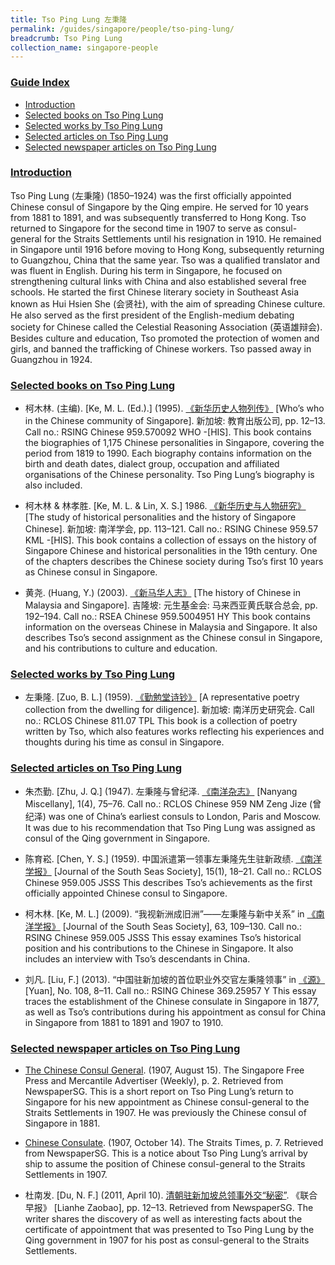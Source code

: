```yaml
---
title: Tso Ping Lung 左秉隆
permalink: /guides/singapore/people/tso-ping-lung/
breadcrumb: Tso Ping Lung
collection_name: singapore-people
---
```


### <u>Guide Index</u>

* [Introduction](#introduction)
* [Selected books on Tso Ping Lung](#selected-books-on-tso-ping-lung)
* [Selected works by Tso Ping Lung](#selected-works-by-tso-ping-lung)
* [Selected articles on Tso Ping Lung](#selected-articles-on-tso-ping-lung)
* [Selected newspaper articles on Tso Ping Lung](#selected-newspaper-articles-on-tso-ping-lung)


### <u>Introduction</u>

Tso Ping Lung (左秉隆) (1850–1924) was the first officially appointed Chinese consul of Singapore by the Qing empire. He served for 10 years from 1881 to 1891, and was subsequently transferred to Hong Kong. Tso returned to Singapore for the second time in 1907 to serve as consul-general for the Straits Settlements until his resignation in 1910. He remained in Singapore until 1916 before moving to Hong Kong, subsequently returning to Guangzhou, China that the same year. Tso was a qualified translator and was fluent in English. During his term in Singapore, he focused on strengthening cultural links with China and also established several free schools. He started the first Chinese literary society in Southeast Asia known as Hui Hsien She (会贤社), with the aim of spreading Chinese culture. He also served as the first president of the English-medium debating society for Chinese called the Celestial Reasoning Association (英语雄辩会). Besides culture and education, Tso promoted the protection of women and girls, and banned the trafficking of Chinese workers. Tso passed away in Guangzhou in 1924.

 

 

### <u>Selected books on Tso Ping Lung</u>

* 柯木林. (主编). [Ke, M. L. (Ed.).] (1995). [《新华历史人物列传》](http://eservice.nlb.gov.sg/item_holding_s.aspx?bid=84500628) [Who’s who in the Chinese community of Singapore]. 新加坡: 教育出版公司, pp. 12–13.
Call no.: RSING Chinese 959.570092 WHO -\[HIS\].
This book contains the biographies of 1,175 Chinese personalities in Singapore, covering the period from 1819 to 1990. Each biography contains information on the birth and death dates, dialect group, occupation and affiliated organisations of the Chinese personality. Tso Ping Lung’s biography is also included.


* 柯木林 & 林孝胜. [Ke, M. L. & Lin, X. S.] 1986. [《新华历史与人物研究》](http://eservice.nlb.gov.sg/item_holding_s.aspx?bid=84517903) [The study of historical personalities and the history of Singapore Chinese]. 新加坡: 南洋学会, pp. 113–121.
Call no.: RSING Chinese 959.57 KML -\[HIS\].
This book contains a collection of essays on the history of Singapore Chinese and historical personalities in the 19th century. One of the chapters describes the Chinese society during Tso’s first 10 years as Chinese consul in Singapore.


* 黄尧. (Huang, Y.) (2003). [《新马华人志》](http://eservice.nlb.gov.sg/item_holding_s.aspx?bid=12290908) [The history of Chinese in Malaysia and Singapore]. 吉隆坡: 元生基金会: 马来西亚黄氏联合总会, pp. 192–194.
Call no.: RSEA Chinese 959.5004951 HY
This book contains information on the overseas Chinese in Malaysia and Singapore. It also describes Tso’s second assignment as the Chinese consul in Singapore, and his contributions to culture and education.




### <u>Selected works by Tso Ping Lung</u>

* 左秉隆. [Zuo, B. L.] (1959). [《勤勉堂诗钞》](http://eservice.nlb.gov.sg/item_holding_s.aspx?bid=84449559) [A representative poetry collection from the dwelling for diligence]. 新加坡: 南洋历史研究会.
Call no.: RCLOS Chinese 811.07 TPL
This book is a collection of poetry written by Tso, which also features works reflecting his experiences and thoughts during his time as consul in Singapore.




### <u>Selected articles on Tso Ping Lung</u>

* 朱杰勤. [Zhu, J. Q.] (1947). 左秉隆与曾纪泽. [《南洋杂志》](http://eservice.nlb.gov.sg/item_holding_s.aspx?bid=84547137) [Nanyang Miscellany], 1(4), 75–76.
Call no.: RCLOS Chinese 959 NM
Zeng Jize (曾纪泽) was one of China’s earliest consuls to London, Paris and Moscow. It was due to his recommendation that Tso Ping Lung was assigned as consul of the Qing government in Singapore.


* 陈育崧. [Chen, Y. S.] (1959). 中国派遣第一领事左秉隆先生驻新政绩. [《南洋学报》](http://eservice.nlb.gov.sg/item_holding_s.aspx?bid=84444489) [Journal of the South Seas Society], 15(1), 18–21.
Call no.: RCLOS Chinese 959.005 JSSS
This describes Tso’s achievements as the first officially appointed Chinese consul to Singapore.


* 柯木林. [Ke, M. L.] (2009). “我视新洲成旧洲”——左秉隆与新中关系” in [《南洋学报》](http://eservice.nlb.gov.sg/item_holding_s.aspx?bid=84444489) [Journal of the South Seas Society], 63, 109–130.
Call no.: RSING Chinese 959.005 JSSS
This essay examines Tso’s historical position and his contributions to the Chinese in Singapore. It also includes an interview with Tso’s descendants in China.


* 刘凡. [Liu, F.] (2013). “中国驻新加坡的首位职业外交官左秉隆领事” in [《源》](http://eservice.nlb.gov.sg/item_holding_s.aspx?bid=84511121) \[Yuan\], No. 108, 8–11.
Call no.: RSING Chinese 369.25957 Y
This essay traces the establishment of the Chinese consulate in Singapore in 1877, as well as Tso’s contributions during his appointment as consul for China in Singapore from 1881 to 1891 and 1907 to 1910.




### <u>Selected newspaper articles on Tso Ping Lung</u>

* [The Chinese Consul General](http://eresources.nlb.gov.sg/newspapers/Digitised/Article/singfreepresswk19070815-1.2.10). (1907, August 15). The Singapore Free Press and Mercantile Advertiser (Weekly), p. 2. Retrieved from NewspaperSG.
This is a short report on Tso Ping Lung’s return to Singapore for his new appointment as Chinese consul-general to the Straits Settlements in 1907. He was previously  the Chinese consul of Singapore in 1881.


* [Chinese Consulate](http://eresources.nlb.gov.sg/newspapers/Digitised/Article/straitstimes19071014-1.2.88). (1907, October 14). The Straits Times, p. 7. Retrieved from NewspaperSG.
This is a notice about Tso Ping Lung’s arrival by ship to assume the position of Chinese consul-general to the Straits Settlements in 1907.


* 杜南发. [Du, N. F.] (2011, April 10). [清朝驻新加坡总领事外交“秘密”](http://eresources.nlb.gov.sg/newspapers/Digitised/Article/lhzb20110410-1.2.32.5.1). 《联合早报》 [Lianhe Zaobao], pp. 12–13. Retrieved from NewspaperSG.
The writer shares the discovery of as well as interesting facts about the certificate of appointment that was presented to Tso Ping Lung by the Qing government in 1907 for his post as consul-general to the Straits Settlements.